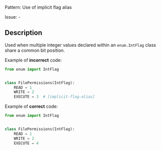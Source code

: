 Pattern: Use of implicit flag alias

Issue: -

## Description

Used when multiple integer values declared within an `enum.IntFlag` class share a common bit position.

Example of **incorrect** code:

```python
from enum import IntFlag


class FilePermissions(IntFlag):
    READ = 1
    WRITE = 2
    EXECUTE = 3  # [implicit-flag-alias]
```

Example of **correct** code:

```python
from enum import IntFlag


class FilePermissions(IntFlag):
    READ = 1
    WRITE = 2
    EXECUTE = 4
```